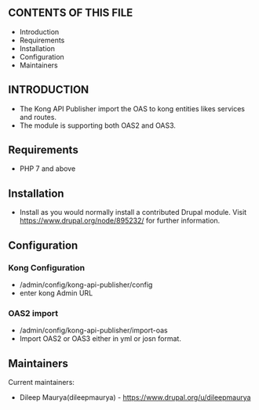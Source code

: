 ## CONTENTS OF THIS FILE

- Introduction
- Requirements
- Installation
- Configuration
- Maintainers

## INTRODUCTION

- The Kong API Publisher import the OAS to kong entities likes services and routes.
- The module is supporting both OAS2 and OAS3.

## Requirements

- PHP 7 and above

## Installation

- Install as you would normally install a contributed Drupal module. Visit
  https://www.drupal.org/node/895232/ for further information.

## Configuration

### Kong Configuration

- /admin/config/kong-api-publisher/config
- enter kong Admin URL

### OAS2 import

- /admin/config/kong-api-publisher/import-oas
- Import OAS2 or OAS3 either in yml or josn format.

## Maintainers

Current maintainers:

- Dileep Maurya(dileepmaurya) - https://www.drupal.org/u/dileepmaurya
